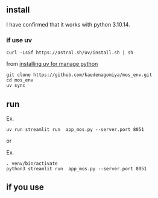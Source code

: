 
## install

I have confirmed that it works with python 3.10.14.

### if use uv

```
curl -LsSf https://astral.sh/uv/install.sh | sh
```
from [installing uv for manage python](https://docs.astral.sh/uv/getting-started/installation/)

```
git clone https://github.com/kaedenagomiya/mos_env.git
cd mos_env
uv sync
```


## run

Ex.
```
uv run streamlit run  app_mos.py --server.port 8051
```

or 

Ex.
```
. venv/bin/activate
python3 streamlit run  app_mos.py --server.port 8051
```

## if you use 